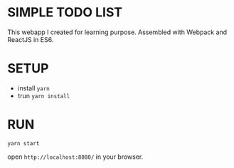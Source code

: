 # SIMPLE TODO LIST

This webapp I created for learning purpose.
Assembled with Webpack and ReactJS in ES6.

# SETUP
* install `yarn`
* trun `yarn install`

# RUN
`yarn start`

open `http://localhost:8080/` in your browser.
